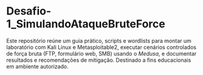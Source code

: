 # Desafio-1_SimulandoAtaqueBruteForce
Este repositório reúne um guia prático, scripts e wordlists para montar um laboratório com Kali Linux e Metasploitable2, executar cenários controlados de força bruta (FTP, formulário web, SMB) usando o _Medusa_, e documentar resultados e recomendações de mitigação. Destinado a fins educacionais em ambiente autorizado.
